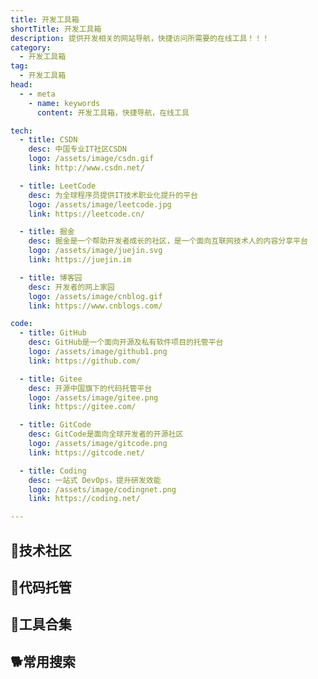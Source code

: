 ```yaml
---
title: 开发工具箱
shortTitle: 开发工具箱
description: 提供开发相关的网站导航，快捷访问所需要的在线工具！！！
category:
  - 开发工具箱
tag:
  - 开发工具箱
head:
  - - meta
    - name: keywords
      content: 开发工具箱，快捷导航，在线工具

tech:
  - title: CSDN
    desc: 中国专业IT社区CSDN
    logo: /assets/image/csdn.gif
    link: http://www.csdn.net/

  - title: LeetCode
    desc: 为全球程序员提供IT技术职业化提升的平台
    logo: /assets/image/leetcode.jpg
    link: https://leetcode.cn/

  - title: 掘金
    desc: 掘金是一个帮助开发者成长的社区，是一个面向互联网技术人的内容分享平台
    logo: /assets/image/juejin.svg
    link: https://juejin.im

  - title: 博客园
    desc: 开发者的网上家园
    logo: /assets/image/cnblog.gif
    link: https://www.cnblogs.com/

code:
  - title: GitHub
    desc: GitHub是一个面向开源及私有软件项目的托管平台
    logo: /assets/image/github1.png
    link: https://github.com/

  - title: Gitee
    desc: 开源中国旗下的代码托管平台
    logo: /assets/image/gitee.png
    link: https://gitee.com/

  - title: GitCode
    desc: GitCode是面向全球开发者的开源社区
    logo: /assets/image/gitcode.png
    link: https://gitcode.net/

  - title: Coding
    desc: 一站式 DevOps，提升研发效能
    logo: /assets/image/codingnet.png
    link: https://coding.net/

---
```


## :bamboo:技术社区
<VPCard
  v-for="item in $frontmatter.tech"
  :key="item.link"
  v-bind="item"
/>

## :monkey:代码托管
<VPCard
  v-for="item in $frontmatter.code"
  :key="item.link"
  v-bind="item"
/>

## :rabbit:工具合集


## :dog2:常用搜索



<Share colorful />

<BiliBili bvid="BV1394y1o7iL" page="2"/>

<PDF url="//theme-hope-assets.vuejs.press/files/sample.pdf" />